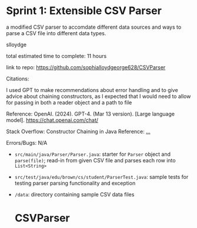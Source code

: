 # Sprint 1: Extensible CSV Parser 
a modified CSV parser to accomdate different data sources and ways to parse a CSV file into different data types. 


slloydge 


total estimated time to complete: 11 hours 


link to repo: https://github.com/sophialloydgeorge628/CSVParser

Citations: 

I used GPT to make recommendations about error handling and to give advice about chaining constructors, as I expected that I would need to allow for passing in both a reader object and a path to file 

Reference: OpenAI. (2024). GPT-4. (Mar 13 version). [Large language model]. https://chat.openai.com/chat/


Stack Overflow: Constructor Chaining in Java
Reference: <a href="https://stackoverflow.com/questions/285177/how-do-i-call-one-constructor-from-another-in-java">...</a>

Errors/Bugs: N/A 
- `src/main/java/Parser/Parser.java`: starter for `Parser` object and `parse(file)`; read-in from given CSV file and parses each row into `List<String>`
- `src/test/java/edu/brown/cs/student/ParserTest.java`: sample tests for testing parser parsing functionality and exception 
- `/data`: directory containing sample CSV data files 

   # CSVParser
